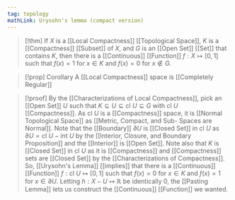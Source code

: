 ```yaml
---
tag: topology
mathLink: Urysohn's lemma (compact version)
---
```

>[!thm]
>If $X$ is a [[Local Compactness]] [[Topological Space]], $K$ is a [[Compactness]] [[Subset]] of $X$, and $G$ is an [[Open Set]] [[Set]] that contains $K$, then there is a [[Continuous]] [[Function]] $f:X \mapsto [0,1]$ such that $f(x)=1$ for $x\in K$ and $f(x)=0$ for $x\notin G$.

>[!prop] Corollary
>A [[Local Compactness]] space is [[Completely Regular]]

>[!proof]
By the [[Characterizations of Local Compactness]], pick an [[Open Set]] $U$ such that $K\subseteq U\subseteq \text{cl }U\subseteq G$ with $\text{cl }U$ [[Compactness]]. As $\text{cl }U$ is a [[Compactness]] space, it is [[Normal Topological Space]] as [[Metric, Compact, and Sub- Spaces are Normal]]. Note that the [[Boundary]] $\partial U$ is [[Closed Set]] in $\text{cl }U$ as $\partial U=\text{cl }U-\text{int }U$ by the [[Interior, Closure, and Boundary Proposition]] and the [[Interior]] is [[Open Set]]. Note also that $K$ is [[Closed Set]] in $\text{cl }U$ as it is [[Compactness]] and [[Compactness]] sets are [[Closed Set]] by the [[Characterizations of Compactness]]. So, [[Urysohn's Lemma]] [[implies]] that there is a [[Continuous]] [[Function]] $f:\text{cl }U \mapsto [0,1]$ such that $f(x)=0$ for $x\in K$ and $f(x)=1$ for $x\in\partial U$. Letting $h:X-U \mapsto \mathbb{R}$ be identically $0$, the [[Pasting Lemma]] lets us construct the [[Continuous]] [[Function]] we wanted.